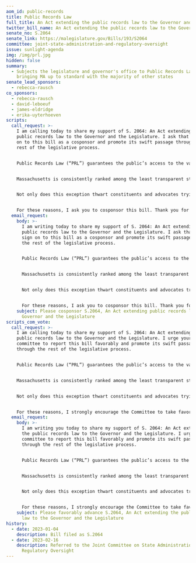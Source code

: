 ```yaml
---
aom_id: public-records
title: Public Records Law
full_title: An Act extending the public records law to the Governor and the Legislature
twitter_bill_name: An Act extending the public records law to the Governor and the Legislature
senate_no: S.2064
senate_link: https://malegislature.gov/Bills/193/S2064
committee: joint-state-administration-and-regulatory-oversight
issue: sunlight-agenda
img: /img/prl.jpg
hidden: false
summary:
  - Subjects the legislature and governor's office to Public Records Law,
    bringing MA up to standard with the majority of other states
senate_lead_sponsors:
  - rebecca-rausch
co_sponsors:
  - rebecca-rausch
  - david-leboeuf
  - james-eldridge
  - erika-uyterhoeven
scripts:
  call_request: >-
    I am calling today to share my support of S. 2064: An Act extending the
    public records law to the Governor and the Legislature. I ask that you sign
    on to this bill as a cosponsor and promote its swift passage through the
    rest of the legislative process.


    Public Records Law (“PRL”) guarantees the public’s access to the various records generated by their government. From agendas and emails to memoranda and receipts, the public has a right to monitor, observe, and understand how the public’s business is being conducted on their behalf, and with their tax dollars. This core tenet of democracy is critical in order to foster trust between government officials and the people they serve. This is why I strongly believe that the Legislature and the Governor’s Office ought to be subject to the rigor of PRL. 


    Massachusetts is consistently ranked among the least transparent state governments in the country. In 2015, the Center for Public Integrity gave Massachusetts a [failing grade](https://publicintegrity.org/politics/state-politics/state-integrity-investigation/massachusetts-gets-d-grade-in-2015-state-integrity-investigation/) in the category of “Public Access to Information” largely due to the Legislature’s self-exemption to PRL. In fact, Massachusetts is one of just [four states](https://www.muckrock.com/news/archives/2018/oct/16/legislative-exemptions-overview/) in which the Legislature is exempt from PRL, and is the only state in the country where the Legislature, Judiciary, and Governor’s Office all claim exemption. It’s time to change that.


    Not only does this exception thwart constituents and advocates trying to understand the lawmaking process that affects their lives, it also stifles the power of the press to act as a check on governmental power. 


    For these reasons, I ask you to cosponsor this bill. Thank you for your time and consideration.
  email_request:
    body: >-
      I am writing today to share my support of S. 2064: An Act extending the
      public records law to the Governor and the Legislature. I ask that you
      sign on to this bill as a cosponsor and promote its swift passage through
      the rest of the legislative process.


      Public Records Law (“PRL”) guarantees the public’s access to the various records generated by their government. From agendas and emails to memoranda and receipts, the public has a right to monitor, observe, and understand how the public’s business is being conducted on their behalf, and with their tax dollars. This core tenet of democracy is critical in order to foster trust between government officials and the people they serve. This is why I strongly believe that the Legislature and the Governor’s Office ought to be subject to the rigor of PRL. 


      Massachusetts is consistently ranked among the least transparent state governments in the country. In 2015, the Center for Public Integrity gave Massachusetts a [failing grade](https://publicintegrity.org/politics/state-politics/state-integrity-investigation/massachusetts-gets-d-grade-in-2015-state-integrity-investigation/) in the category of “Public Access to Information” largely due to the Legislature’s self-exemption to PRL. In fact, Massachusetts is one of just [four states](https://www.muckrock.com/news/archives/2018/oct/16/legislative-exemptions-overview/) in which the Legislature is exempt from PRL, and is the only state in the country where the Legislature, Judiciary, and Governor’s Office all claim exemption. It’s time to change that.


      Not only does this exception thwart constituents and advocates trying to understand the lawmaking process that affects their lives, it also stifles the power of the press to act as a check on governmental power. 


      For these reasons, I ask you to cosponsor this bill. Thank you for your time and consideration.
    subject: Please cosponsor S.2064, An Act extending public records law to the
      Governor and the Legislature
scripts_com_vote:
  call_request: >-
    I am calling today to share my support of S. 2064: An Act extending the
    public records law to the Governor and the Legislature. I urge your
    committee to report this bill favorably and promote its swift passage
    through the rest of the legislative process.


    Public Records Law (“PRL”) guarantees the public’s access to the various records generated by their government. From agendas and emails to memoranda and receipts, the public has a right to monitor, observe, and understand how the public’s business is being conducted on their behalf, and with their tax dollars. This core tenet of democracy is critical in order to foster trust between government officials and the people they serve. This is why I strongly believe that the Legislature and the Governor’s Office ought to be subject to the rigor of PRL. 


    Massachusetts is consistently ranked among the least transparent state governments in the country. In 2015, the Center for Public Integrity gave Massachusetts a [failing grade](https://publicintegrity.org/politics/state-politics/state-integrity-investigation/massachusetts-gets-d-grade-in-2015-state-integrity-investigation/) in the category of “Public Access to Information” largely due to the Legislature’s self-exemption to PRL. In fact, Massachusetts is one of just [four states](https://www.muckrock.com/news/archives/2018/oct/16/legislative-exemptions-overview/) in which the Legislature is exempt from PRL, and is the only state in the country where the Legislature, Judiciary, and Governor’s Office all claim exemption. It’s time to change that.


    Not only does this exception thwart constituents and advocates trying to understand the lawmaking process that affects their lives, it also stifles the power of the press to act as a check on governmental power. 


    For these reasons, I strongly encourage the Committee to take favorable action on this bill. Thank you for your time and consideration.
  email_request:
    body: >-
      I am writing you today to share my support of S. 2064: An Act extending
      the public records law to the Governor and the Legislature. I urge your
      committee to report this bill favorably and promote its swift passage
      through the rest of the legislative process.


      Public Records Law (“PRL”) guarantees the public’s access to the various records generated by their government. From agendas and emails to memoranda and receipts, the public has a right to monitor, observe, and understand how the public’s business is being conducted on their behalf, and with their tax dollars. This core tenet of democracy is critical in order to foster trust between government officials and the people they serve. This is why I strongly believe that the Legislature and the Governor’s Office ought to be subject to the rigor of PRL. 


      Massachusetts is consistently ranked among the least transparent state governments in the country. In 2015, the Center for Public Integrity gave Massachusetts a [failing grade](https://publicintegrity.org/politics/state-politics/state-integrity-investigation/massachusetts-gets-d-grade-in-2015-state-integrity-investigation/) in the category of “Public Access to Information” largely due to the Legislature’s self-exemption to PRL. In fact, Massachusetts is one of just [four states](https://www.muckrock.com/news/archives/2018/oct/16/legislative-exemptions-overview/) in which the Legislature is exempt from PRL, and is the only state in the country where the Legislature, Judiciary, and Governor’s Office all claim exemption. It’s time to change that.


      Not only does this exception thwart constituents and advocates trying to understand the lawmaking process that affects their lives, it also stifles the power of the press to act as a check on governmental power. 


      For these reasons, I strongly encourage the Committee to take favorable action on this bill. Thank you for your time and consideration.
    subject: Please favorably advance S.2064, An Act extending the public records
      law to the Governor and the Legislature
history:
  - date: 2023-01-04
    description: Bill filed as S.2064
  - date: 2023-02-16
    description: Referred to the Joint Committee on State Administration and
      Regulatory Oversight
---
```

